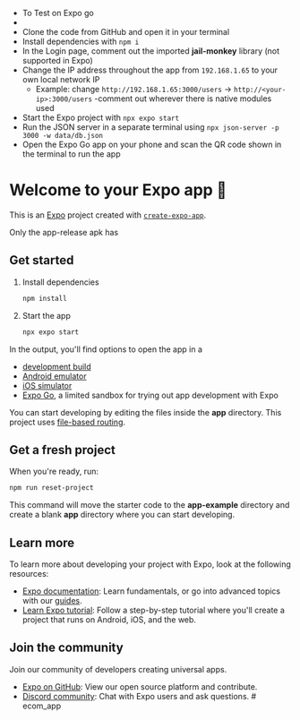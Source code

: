 - To Test on Expo go
- 
- Clone the code from GitHub and open it in your terminal
- Install dependencies with `npm i`
- In the Login page, comment out the imported **jail-monkey** library (not supported in Expo)
- Change the IP address throughout the app from `192.168.1.65` to your own local network IP
   - Example: change `http://192.168.1.65:3000/users` → `http://<your-ip>:3000/users`
-comment out wherever there is native modules used
- Start the Expo project with `npx expo start`
- Run the JSON server in a separate terminal using `npx json-server -p 3000 -w data/db.json`
- Open the Expo Go app on your phone and scan the QR code shown in the terminal to run the app


# Welcome to your Expo app 👋

This is an [Expo](https://expo.dev) project created with [`create-expo-app`](https://www.npmjs.com/package/create-expo-app).



Only the app-release apk has 

## Get started

1. Install dependencies

   ```bash
   npm install
   ```

2. Start the app

   ```bash
   npx expo start
   ```

In the output, you'll find options to open the app in a

- [development build](https://docs.expo.dev/develop/development-builds/introduction/)
- [Android emulator](https://docs.expo.dev/workflow/android-studio-emulator/)
- [iOS simulator](https://docs.expo.dev/workflow/ios-simulator/)
- [Expo Go](https://expo.dev/go), a limited sandbox for trying out app development with Expo

You can start developing by editing the files inside the **app** directory. This project uses [file-based routing](https://docs.expo.dev/router/introduction).

## Get a fresh project

When you're ready, run:

```bash
npm run reset-project
```

This command will move the starter code to the **app-example** directory and create a blank **app** directory where you can start developing.

## Learn more

To learn more about developing your project with Expo, look at the following resources:

- [Expo documentation](https://docs.expo.dev/): Learn fundamentals, or go into advanced topics with our [guides](https://docs.expo.dev/guides).
- [Learn Expo tutorial](https://docs.expo.dev/tutorial/introduction/): Follow a step-by-step tutorial where you'll create a project that runs on Android, iOS, and the web.

## Join the community

Join our community of developers creating universal apps.

- [Expo on GitHub](https://github.com/expo/expo): View our open source platform and contribute.
- [Discord community](https://chat.expo.dev): Chat with Expo users and ask questions.
#   e c o m _ a p p 
 
 
